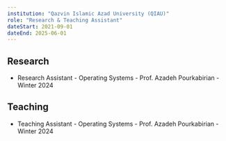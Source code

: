 ```yaml
---
institution: "Qazvin Islamic Azad University (QIAU)"
role: "Research & Teaching Assistant"
dateStart: 2021-09-01
dateEnd: 2025-06-01
---
```

## Research
- Research Assistant - Operating Systems - Prof. Azadeh Pourkabirian - Winter 2024

## Teaching
- Teaching Assistant - Operating Systems - Prof. Azadeh Pourkabirian - Winter 2024